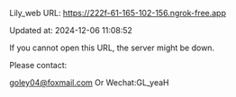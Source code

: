 Lily_web URL: https://222f-61-165-102-156.ngrok-free.app

Updated at: 2024-12-06 11:08:52

If you cannot open this URL, the server might be down.

Please contact: 

goley04@foxmail.com Or Wechat:GL_yeaH